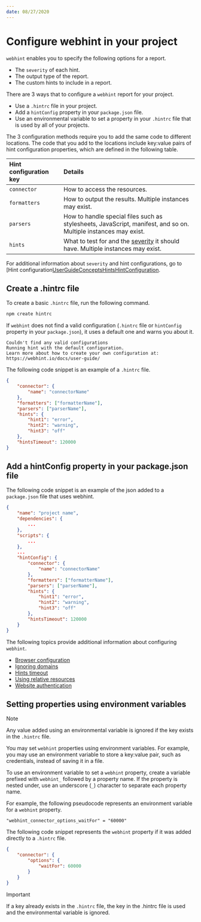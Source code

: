 ```yaml
---
date: 08/27/2020
---
```

# Configure webhint in your project

`webhint` enables you to specify the following options for a report.

*   The `severity` of each hint.
*   The output type of the report.
*   The custom hints to include in a report.

There are 3 ways that to configure a  `webhint` report for your project.

*   Use a `.hintrc` file in your project.
*   Add a `hintConfig` property in your `package.json` file.
*   Use an environmental variable to set a property in your `.hintrc` file that is used by all of your projects.

The 3 configuration methods require you to add the same code to different locations. The code that you add to the locations include key:value pairs of hint configuration properties, which are defined in the following table.

| Hint configuration key | Details |
|:--- |:--- |
| `connector` | How to access the resources. |
| `formatters` | How to output the results.  Multiple instances may exist. |
| `parsers` | How to handle special files such as stylesheets, JavaScript, manifest, and so on.  Multiple instances may exist. |
| `hints` | What to test for and the [severity][UserGuideConceptsHintsHintConfiguration] it should have.  Multiple instances may exist. |

For additional information about `severity` and hint configurations, go to [Hint configuration[UserGuideConceptsHintsHintConfiguration].

## Create a .hintrc file

To create a basic `.hintrc` file, run the following command.

```bash
npm create hintrc
```

If `webhint` does not find a valid configuration \(`.hintrc` file or `hintConfig` property in your `package.json`\), it uses a default one and warns you about it.

```shell
Couldn't find any valid configurations
Running hint with the default configuration.
Learn more about how to create your own configuration at:
https://webhint.io/docs/user-guide/
```

The following code snippet is an example of a `.hintrc` file.

```json
{
    "connector": {
        "name": "connectorName"
    },
    "formatters": ["formatterName"],
    "parsers": ["parserName"],
    "hints": {
        "hint1": "error",
        "hint2": "warning",
        "hint3": "off"
    },
    "hintsTimeout": 120000
}
```

## Add a hintConfig property in your package.json file

The following code snippet is an example of the json added to a `package.json` file that uses webhint.

```json
{
    "name": "project name",
    "dependencies": {
        ...
    },
    "scripts": {
        ...
    },
    ...
    "hintConfig": {
        "connector": {
            "name": "connectorName"
        },
        "formatters": ["formatterName"],
        "parsers": ["parserName"],
        "hints": {
            "hint1": "error",
            "hint2": "warning",
            "hint3": "off"
        },
        "hintsTimeout": 120000
    }
}
```

The following topics provide additional information about configuring `webhint`.

*    [Browser configuration][UserGuideConfiguringWebhintBrowserConfiguration]
*    [Ignoring domains][UserGuideConfiguringWebhintIgnoringDomains]
*    [Hints timeout][UserGuideConfiguringWebhintHintsTimeout]
*    [Using relative resources][UserGuideConfiguringWebhintUsingRelativeResources]
*    [Website authentication][UserGuideConfiguringWebhintWebsiteAuthentication]

## Setting properties using environment variables

> [!NOTE]
> Any value added using an environmental variable is ignored if the key exists in the `.hintrc` file.

You may set `webhint` properties using environment variables. For example, you may use an environment variable to store a key:value pair, such as credentials, instead of saving it in a file.

To use an environment variable to set a `webhint` property, create a variable prefixed with `webhint_` followed by a property name.  If the property is nested under, use an underscore \(`_`\) character to separate each property name.

For example, the following pseudocode represents an environment variable for a `webhint` property.

```text
"webhint_connector_options_waitFor" = "60000"
```

The following code snippet represents the `webhint` property if it was added directly to a `.hintrc` file.

```json
{
    "connector": {
        "options": {
            "waitFor": 60000
        }
    }
}
```

> [!IMPORTANT]
> If a key already exists in the `.hintrc` file, the key in the .hintrc file is used and the environmental variable is ignored.

<!-- links -->

[UserGuideConfiguringWebhintBrowserConfiguration]: ./browser-context.md "Browser configuration | webhint"
[UserGuideConfiguringWebhintIgnoringDomains]: ./ignoring-domains.md "Ignoring domains | webhint"
[UserGuideConfiguringWebhintHintsTimeout]: ./rules-timeout.md "Hints timeout | webhint"
[UserGuideConfiguringWebhintUsingRelativeResources]: ./using-relative-resources.md "Using relative resources | webhint"
[UserGuideConfiguringWebhintWebsiteAuthentication]: ./website-authentication.md "Website authentication | webhint"
[UserGuideConceptsHintsHintConfiguration]: ../concepts/hints.md#hint-configuration "Hint configuration - Hints | webhint"
